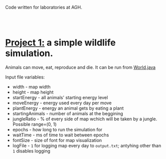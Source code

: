 Code written for laboratories at AGH.
  
<br/><br/>
# [Project 1:](https://github.com/remilvus/Object_Oriented_Programming_course/tree/master/agh/src/agh/cs/project) a simple wildlife simulation. 
Animals can move, eat, reproduce and die.
It can be run from [World.java](https://github.com/remilvus/Object_Oriented_Programming_course/blob/master/agh/src/main/World.java)

Input file variables:
* width - map width
* height - map height
* startEnergy - all animals' starting energy level
* moveEnergy - energy used every day per move
* plantEnergy - energy an animal gets by eating a plant
* startingAnimals - number of animals at the beggining
* jungleRatio - % of every side of map wchich will be taken by a jungle. Possible range=(0, 1)
* epochs - how long to run the simulation for
* waitTime - ms of time to wait between epochs
* fontSize - size of font for map visualization
* logFile - `1` for logging map every day to `output.txt`; antyhing other than `1` disables logging

